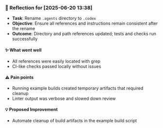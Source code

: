 ### :book: Reflection for [2025-06-20 13:38]
  - **Task**: Rename `.agents` directory to `.codex`
  - **Objective**: Ensure all references and instructions remain consistent after the rename
  - **Outcome**: Directory and path references updated; tests and checks run successfully

#### :sparkles: What went well
  - All references were easily located with grep
  - CI-like checks passed locally without issues

#### :warning: Pain points
  - Running example builds created temporary artifacts that required cleanup
  - Linter output was verbose and slowed down review

#### :bulb: Proposed Improvement
  - Automate cleanup of build artifacts in the example build script

